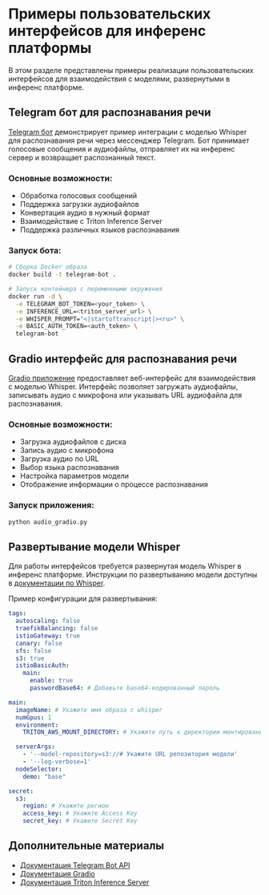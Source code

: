 # Примеры пользовательских интерфейсов для инференс платформы

В этом разделе представлены примеры реализации пользовательских интерфейсов для взаимодействия с моделями, развернутыми в инференс платформе.

## Telegram бот для распознавания речи

[Telegram бот](telegram/README.md) демонстрирует пример интеграции с моделью Whisper для распознавания речи через мессенджер Telegram. Бот принимает голосовые сообщения и аудиофайлы, отправляет их на инференс сервер и возвращает распознанный текст.

### Основные возможности:
- Обработка голосовых сообщений
- Поддержка загрузки аудиофайлов
- Конвертация аудио в нужный формат
- Взаимодействие с Triton Inference Server
- Поддержка различных языков распознавания

### Запуск бота:
```bash
# Сборка Docker образа
docker build -t telegram-bot .

# Запуск контейнера с переменными окружения
docker run -d \
  -e TELEGRAM_BOT_TOKEN=<your_token> \
  -e INFERENCE_URL=<triton_server_url> \
  -e WHISPER_PROMPT="<|startoftranscript|><ru>" \
  -e BASIC_AUTH_TOKEN=<auth_token> \
  telegram-bot
```

## Gradio интерфейс для распознавания речи

[Gradio приложение](gradio/README.md) предоставляет веб-интерфейс для взаимодействия с моделью Whisper. Интерфейс позволяет загружать аудиофайлы, записывать аудио с микрофона или указывать URL аудиофайла для распознавания.

### Основные возможности:
- Загрузка аудиофайлов с диска
- Запись аудио с микрофона
- Загрузка аудио по URL
- Выбор языка распознавания
- Настройка параметров модели
- Отображение информации о процессе распознавания

### Запуск приложения:
```bash
python audio_gradio.py
```

## Развертывание модели Whisper

Для работы интерфейсов требуется развернутая модель Whisper в инференс платформе. Инструкции по развертыванию модели доступны в [документации по Whisper](../LLM-and-Popular-models-tutorials/whisper/README.md).

Пример конфигурации для развертывания:

```yaml
tags:
  autoscaling: false
  traefikBalancing: false
  istioGateway: true
  canary: false
  sfs: false
  s3: true
  istioBasicAuth:
    main:
      enable: true
      passwordBase64: # Добавьте base64-кодированный пароль

main:
  imageName: # Укажите имя образа с whisper
  numGpus: 1
  environment:
    TRITON_AWS_MOUNT_DIRECTORY: # Укажите путь к директории монтирования AWS

  serverArgs:
    - '--model-repository=s3://# Укажите URL репозитория модели'
    - '--log-verbose=1'
  nodeSelector:
    demo: "base"

secret:
  s3:
    region: # Укажите регион
    access_key: # Укажите Access Key
    secret_key: # Укажите Secret Key
```

## Дополнительные материалы

- [Документация Telegram Bot API](https://core.telegram.org/bots/api)
- [Документация Gradio](https://www.gradio.app/docs)
- [Документация Triton Inference Server](https://github.com/triton-inference-server/server)
